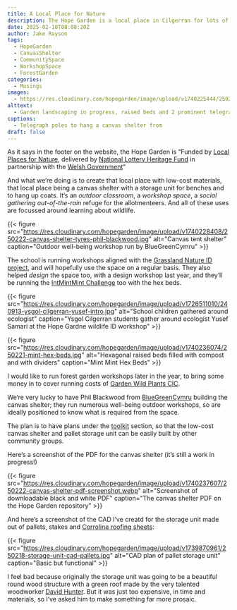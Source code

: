 ```yaml
---
title: A Local Place for Nature
description: The Hope Garden is a local place in Cilgerran for lots of nature
date: 2025-02-18T08:08:20Z
author: Jake Rayson 
tags: 
  - HopeGarden
  - CanvasShelter
  - CommunitySpace
  - WorkshopSpace
  - ForestGarden
categories: 
  - Musings
images:
  - https://res.cloudinary.com/hopegarden/image/upload/v1740225444/250219-fpp.jpg
alttext: 
  - Garden landscaping in progress, raised beds and 2 prominent telegraph poles
captions: 
  - Telegraph poles to hang a canvas shelter from
draft: false
---
```


As it says in the footer on the website, the Hope Garden is “Funded by [Local Places for Nature](https://www.heritagefund.org.uk/funding/local-places-nature), delivered by [National Lottery Heritage Fund](https://www.heritagefund.org.uk/) in partnership with the [Welsh Government](https://www.gov.wales/local-places-nature-programme)“

And what we’re doing is to create that local place with low-cost materials, that local place being a canvas shelter with a storage unit for benches and to hang up coats. It‘s an *outdoor classroom*, a *workshop space*, a *social gathering out-of-the-rain* refuge for the allotmenteers. And all of these uses are focussed around learning about wildlife.

{{< figure src="https://res.cloudinary.com/hopegarden/image/upload/v1740228408/250222-canvas-shelter-tyres-phil-blackwood.jpg" alt="Canvas tent shelter" caption="Outdoor well-being workshop run by BlueGreenCymru" >}}

The school is running workshops aligned with the [Grassland Nature ID project](https://glaswelltirceredigion.cymru/grassland-nature-id/), and will hopefully use the space on a regular basis. They also helped *design* the space too, with a design workshop last year, and they‘ll be running the [IntMintMint Challenge](https://hopegarden.uk/blog/241023-mintopia/) too with the hex beds.

{{< figure src="https://res.cloudinary.com/hopegarden/image/upload/v1726511010/240913-ysgol-cilgerran-yusef-intro.jpg" alt="School children gathered around ecologist" caption="Ysgol Cilgerran students gather around ecologist Yusef Samari at the Hope Gardne wildlife ID workshop" >}}

{{< figure src="https://res.cloudinary.com/hopegarden/image/upload/v1740236074/250221-mint-hex-beds.jpg" alt="Hexagonal raised beds filled with compost and with dividers" caption="Mint Mint Hex Beds" >}}

I would like to run forest garden workshops later in the year, to bring some money in to cover running costs of [Garden Wild Plants CIC](https://gardenwild.org.uk).

We‘re very lucky to have Phil Blackwood from [BlueGreenCymru](https://www.bluegreencymru.com) building the canvas shelter; they run numerous well-being outdoor workshops, so are ideally positioned to know what is required from the space. 

The plan is to have plans under the [toolkit](https://hopegarden.uk/toolkit/) section, so that the low-cost canvas shelter and pallet storage unit can be easily built by other community groups.

Here‘s a screenshot of the PDF for the canvas shelter (it’s still a work in progress!)

{{< figure src="https://res.cloudinary.com/hopegarden/image/upload/v1740237607/250222-canvas-shelter-pdf-screenshot.webp" alt="Screenshot of downloadable black and white PDF" caption="The canvas shelter PDF on the Hope Garden repository" >}}

And here‘s a screenshot of the CAD I’ve creatd for the storage unit made out of pallets, stakes and [Corroline roofing sheets](https://www.arielplastics.com/en-gb/products/bitumen-roofing-sheet/coroline-sheet-and-accessories/coroline-bitumen-roofing-sheet.aspx):

{{< figure src="https://res.cloudinary.com/hopegarden/image/upload/v1739870961/250218-storage-unit-cad-pallets.jpg" alt="CAD plan of pallet storage unit" caption="Basic but functional" >}}

I feel bad because originally the storage unit was going to be a beautiful round wood structure with a green roof made by the very talented woodworker [David Hunter](https://thecoppiceplot.com). But it was just too expensive, in time and materials, so I‘ve asked him to make something far more prosaic.

